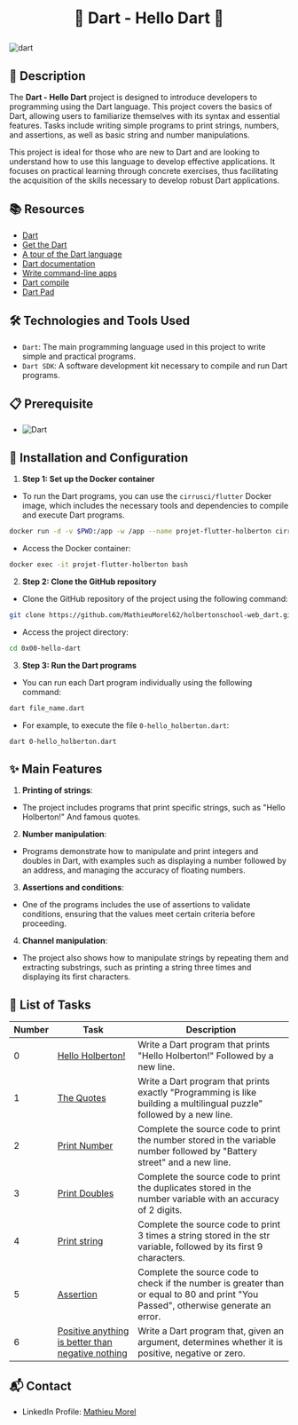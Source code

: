 # <p align='center'>🌟 Dart - Hello Dart 🌟</p>

![dart](https://github.com/MathieuMorel62/holbertonschool-web_dart/assets/113856302/bb69c40f-04c7-451f-81b1-66f22728b6e8)

## 📝 Description
The **Dart - Hello Dart** project is designed to introduce developers to programming using the Dart language. This project covers the basics of Dart, allowing users to familiarize themselves with its syntax and essential features. Tasks include writing simple programs to print strings, numbers, and assertions, as well as basic string and number manipulations.

This project is ideal for those who are new to Dart and are looking to understand how to use this language to develop effective applications. It focuses on practical learning through concrete exercises, thus facilitating the acquisition of the skills necessary to develop robust Dart applications.

## 📚 Resources

- [Dart](https://dart.dev/overview)
- [Get the Dart](https://dart.dev/get-dart)
- [A tour of the Dart language](https://dart.dev/language)
- [Dart documentation](https://dart.dev/guides)
- [Write command-line apps](https://dart.dev/tutorials/server/cmdline)
- [Dart compile](https://dart.dev/tools/dart-compile)
- [Dart Pad](https://dartpad.dev)

## 🛠️ Technologies and Tools Used

- `Dart`: The main programming language used in this project to write simple and practical programs.
- `Dart SDK`: A software development kit necessary to compile and run Dart programs.

## 📋 Prerequisite

- ![Dart](https://img.shields.io/badge/Dart-2.x-blue)

## 🚀 Installation and Configuration

1. **Step 1: Set up the Docker container**

- To run the Dart programs, you can use the `cirrusci/flutter` Docker image, which includes the necessary tools and dependencies to compile and execute Dart programs.

```sh
docker run -d -v $PWD:/app -w /app --name projet-flutter-holberton cirrusci/flutter:latest tail -f /dev/null
```

- Access the Docker container:

```sh
docker exec -it projet-flutter-holberton bash
```

2. **Step 2: Clone the GitHub repository**

- Clone the GitHub repository of the project using the following command:

```sh
git clone https://github.com/MathieuMorel62/holbertonschool-web_dart.git
```

- Access the project directory:

```sh
cd 0x00-hello-dart
```

3. **Step 3: Run the Dart programs**

- You can run each Dart program individually using the following command:

```sh
dart file_name.dart
```

- For example, to execute the file `0-hello_holberton.dart`:

```sh
dart 0-hello_holberton.dart
```

## ✨ Main Features

1. **Printing of strings**:

- The project includes programs that print specific strings, such as "Hello Holberton!" And famous quotes.

2. **Number manipulation**:

- Programs demonstrate how to manipulate and print integers and doubles in Dart, with examples such as displaying a number followed by an address, and managing the accuracy of floating numbers.

3. **Assertions and conditions**:

- One of the programs includes the use of assertions to validate conditions, ensuring that the values meet certain criteria before proceeding.

4. **Channel manipulation**:

- The project also shows how to manipulate strings by repeating them and extracting substrings, such as printing a string three times and displaying its first characters.

## 📝 List of Tasks

| Number | Task | Description |
| ------ | ----------------------- | ------------------------------------------------------------------------------- |
| 0 | [Hello Holberton!]( https://github.com/MathieuMorel62/holbertonschool-web_dart/blob/main/0x00-hello-dart/0-hello_holberton.dart) | Write a Dart program that prints "Hello Holberton!" Followed by a new line. |
| 1 | [The Quotes](https://github.com/MathieuMorel62/holbertonschool-web_dart/blob/main/0x00-hello-dart/1-quotes.dart) | Write a Dart program that prints exactly "Programming is like building a multilingual puzzle" followed by a new line. |
| 2 | [Print Number](https://github.com/MathieuMorel62/holbertonschool-web_dart/blob/main/0x00-hello-dart/2-print_number.dart) | Complete the source code to print the number stored in the variable number followed by "Battery street" and a new line. |
| 3 | [Print Doubles](https://github.com/MathieuMorel62/holbertonschool-web_dart/blob/main/0x00-hello-dart/3-print_double.dart) | Complete the source code to print the duplicates stored in the number variable with an accuracy of 2 digits. |
| 4 | [Print string](https://github.com/MathieuMorel62/holbertonschool-web_dart/blob/main/0x00-hello-dart/4-print_string.dart) | Complete the source code to print 3 times a string stored in the str variable, followed by its first 9 characters. |
| 5 | [Assertion](https://github.com/MathieuMorel62/holbertonschool-web_dart/blob/main/0x00-hello-dart/5-assertion.dart) | Complete the source code to check if the number is greater than or equal to 80 and print "You Passed", otherwise generate an error. |
| 6 | [Positive anything is better than negative nothing](https://github.com/MathieuMorel62/holbertonschool-web_dart/blob/main/0x00-hello-dart/6-positive_or_negative.dart) | Write a Dart program that, given an argument, determines whether it is positive, negative or zero. |

## 📬 Contact

- LinkedIn Profile: [Mathieu Morel](https://www.linkedin.com/in/mathieumorel62/)
